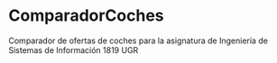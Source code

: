 # ComparadorCoches
Comparador de ofertas de coches para la asignatura de Ingeniería de Sistemas de Información 1819 UGR
